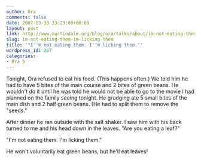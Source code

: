 ```yaml
---
author: Ora
comments: false
date: 2007-03-30 23:29:00+00:00
layout: post
link: http://www.martindale.org/blog/ora/talks/about/im-not-eating-them-im-licking-them
slug: im-not-eating-them-im-licking-them
title: '"I''m not eating them. I''m licking them."'
wordpress_id: 267
categories:
- Ora 5
---
```


Tonight, Ora refused to eat his food. (This happens often.) We told him he had to have 5 bites of the main course and 2 bites of green beans. He wouldn't do it until he was told he would not be able to go to the movie I had planned on the family seeing tonight. He grudging ate 5 small bites of the main dish and 2 half green beans. (He had to split them to remove the "seeds."  
  
After dinner he ran outside with the salt shaker. I saw him with his back turned to me and his head down in the leaves. "Are you eating a leaf?"  
  
"I'm not eating them. I'm licking them."  
  
He won't voluntarily eat green beans, but he'll eat leaves!
